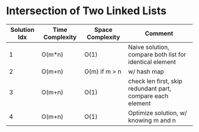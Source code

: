 # Intersection of Two Linked Lists

| Solution Idx | Time Complexity | Space Complexity | Comment                                                    |
| ------------ | --------------- | ---------------- | ---------------------------------------------------------- |
| 1            | O(m\*n)         | O(1)             | Naive solution, compare both list for identical element    |
| 2            | O(m+n)          | O(m) if m > n    | w/ hash map                                                |
| 3            | O(m+n)          | O(1)             | check len first, skip redundant part, compare each element |
| 4            | O(m+n)          | O(1)             | Optimize solution, w/ knowing m and n                      |
